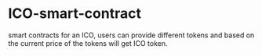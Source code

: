 # ICO-smart-contract
smart contracts for an ICO, users can provide different tokens and based on the current price of the tokens will get ICO token. 
